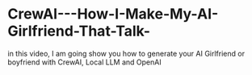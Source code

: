 # CrewAI---How-I-Make-My-AI-Girlfriend-That-Talk-
in this video, I am going show you how to generate your AI Girlfriend or boyfriend with CrewAI, Local LLM and OpenAI
